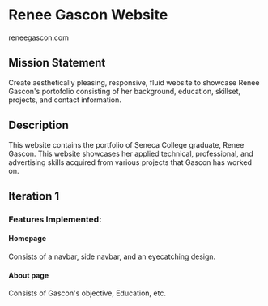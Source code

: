 # Renee Gascon Website

reneegascon.com

## Mission Statement
Create aesthetically pleasing, responsive, fluid website to showcase Renee Gascon's portofolio consisting of her background, education, skillset, projects, and contact information.

## Description
This website contains the portfolio of Seneca College graduate, Renee Gascon. This website showcases her applied technical, professional, and advertising skills acquired from various projects that Gascon has worked on.

## Iteration 1

### Features Implemented:
#### Homepage
Consists of a navbar, side navbar, and an eyecatching design.

#### About page
Consists of Gascon's objective, Education, etc.
